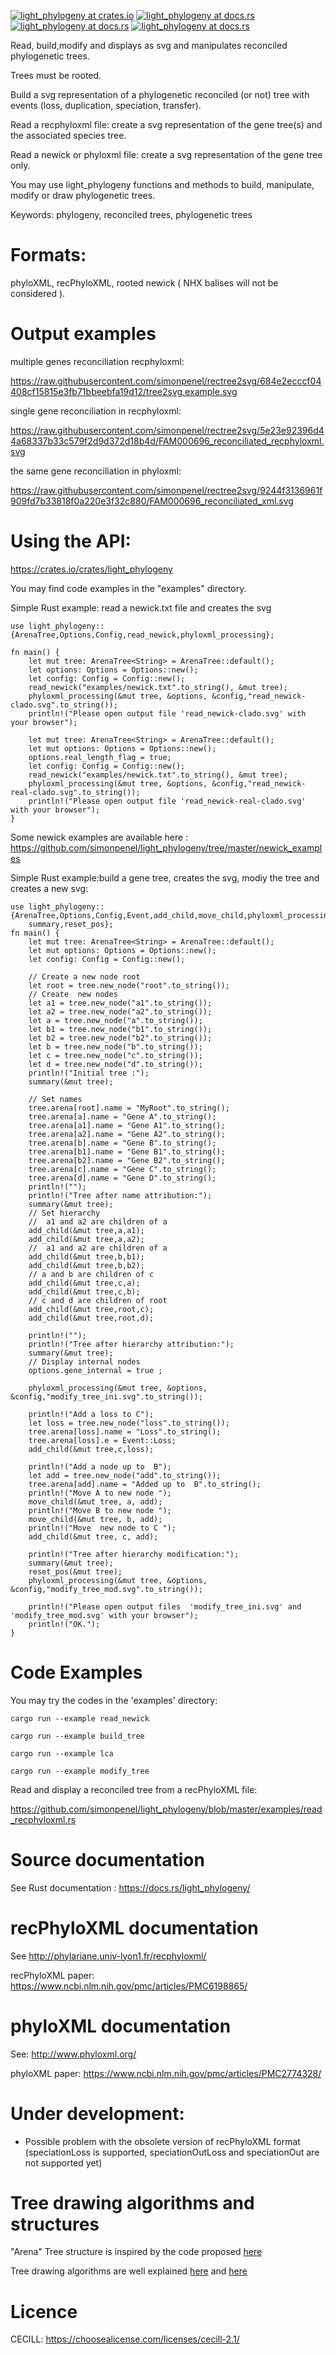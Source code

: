 
[![light_phylogeny at crates.io](https://img.shields.io/crates/v/light_phylogeny.svg)](https://crates.io/crates/light_phylogeny)
[![light_phylogeny at docs.rs](https://docs.rs/light_phylogeny/badge.svg)](https://docs.rs/light_phylogeny)
[![light_phylogeny at docs.rs](https://github.com/simonpenel/light_phylogeny/actions/workflows/rust.yml/badge.svg)](https://github.com/simonpenel/light_phylogeny/actions/workflows/rust.yml)
[![light_phylogeny at docs.rs](https://github.com/simonpenel/light_phylogeny/actions/workflows/example.yml/badge.svg)](https://github.com/simonpenel/light_phylogeny/actions/workflows/example.yml)


Read, build,modify and displays as svg and manipulates reconciled phylogenetic trees.

Trees must be rooted.

Build a svg representation of a phylogenetic reconciled (or not) tree with events (loss, duplication, speciation, transfer).

Read a recphyloxml file:  create a svg representation of the  gene tree(s) and the associated species tree.

Read a newick or phyloxml file: create a svg representation of the gene tree only.

You may use light_phylogeny functions and methods to build, manipulate, modify or draw phylogenetic trees.

Keywords:  phylogeny, reconciled trees, phylogenetic trees

# Formats:

phyloXML, recPhyloXML, rooted newick ( NHX balises will not be considered ).

# Output examples

multiple genes reconciliation recphyloxml:

https://raw.githubusercontent.com/simonpenel/rectree2svg/684e2ecccf04408cf15815e3fb71bbeebfa19d12/tree2svg.example.svg

single gene reconciliation in recphyloxml:

https://raw.githubusercontent.com/simonpenel/rectree2svg/5e23e92396d44a68337b33c579f2d9d372d18b4d/FAM000696_reconciliated_recphyloxml.svg

the same gene reconciliation in phyloxml:

https://raw.githubusercontent.com/simonpenel/rectree2svg/9244f3136961f909fd7b33818f0a220e3f32c880/FAM000696_reconciliated_xml.svg



# Using the API:

https://crates.io/crates/light_phylogeny

You may find code  examples in the "examples" directory.

Simple Rust example: read a newick.txt file and creates the svg
```
use light_phylogeny::{ArenaTree,Options,Config,read_newick,phyloxml_processing};

fn main() {
    let mut tree: ArenaTree<String> = ArenaTree::default();
    let options: Options = Options::new();
    let config: Config = Config::new();
    read_newick("examples/newick.txt".to_string(), &mut tree);
    phyloxml_processing(&mut tree, &options, &config,"read_newick-clado.svg".to_string());
    println!("Please open output file 'read_newick-clado.svg' with your browser");

    let mut tree: ArenaTree<String> = ArenaTree::default();
    let mut options: Options = Options::new();
    options.real_length_flag = true;
    let config: Config = Config::new();
    read_newick("examples/newick.txt".to_string(), &mut tree);
    phyloxml_processing(&mut tree, &options, &config,"read_newick-real-clado.svg".to_string());
    println!("Please open output file 'read_newick-real-clado.svg' with your browser");
}
```

Some newick examples are available here : https://github.com/simonpenel/light_phylogeny/tree/master/newick_examples

Simple Rust example:build a gene tree, creates the svg, modiy the tree and creates a new svg:

```
use light_phylogeny::{ArenaTree,Options,Config,Event,add_child,move_child,phyloxml_processing,
    summary,reset_pos};
fn main() {
    let mut tree: ArenaTree<String> = ArenaTree::default();
    let mut options: Options = Options::new();
    let config: Config = Config::new();

    // Create a new node root
    let root = tree.new_node("root".to_string());
    // Create  new nodes
    let a1 = tree.new_node("a1".to_string());
    let a2 = tree.new_node("a2".to_string());
    let a = tree.new_node("a".to_string());
    let b1 = tree.new_node("b1".to_string());
    let b2 = tree.new_node("b2".to_string());
    let b = tree.new_node("b".to_string());
    let c = tree.new_node("c".to_string());
    let d = tree.new_node("d".to_string());
    println!("Initial tree :");
    summary(&mut tree);

    // Set names
    tree.arena[root].name = "MyRoot".to_string();
    tree.arena[a].name = "Gene A".to_string();
    tree.arena[a1].name = "Gene A1".to_string();
    tree.arena[a2].name = "Gene A2".to_string();
    tree.arena[b].name = "Gene B".to_string();
    tree.arena[b1].name = "Gene B1".to_string();
    tree.arena[b2].name = "Gene B2".to_string();
    tree.arena[c].name = "Gene C".to_string();
    tree.arena[d].name = "Gene D".to_string();
    println!("");
    println!("Tree after name attribution:");
    summary(&mut tree);
    // Set hierarchy
    //  a1 and a2 are children of a
    add_child(&mut tree,a,a1);
    add_child(&mut tree,a,a2);
    //  a1 and a2 are children of a
    add_child(&mut tree,b,b1);
    add_child(&mut tree,b,b2);
    // a and b are children of c
    add_child(&mut tree,c,a);
    add_child(&mut tree,c,b);
    // c and d are children of root
    add_child(&mut tree,root,c);
    add_child(&mut tree,root,d);

    println!("");
    println!("Tree after hierarchy attribution:");
    summary(&mut tree);
    // Display internal nodes
    options.gene_internal = true ;

    phyloxml_processing(&mut tree, &options, &config,"modify_tree_ini.svg".to_string());

    println!("Add a loss to C");
    let loss = tree.new_node("loss".to_string());
    tree.arena[loss].name = "Loss".to_string();
    tree.arena[loss].e = Event::Loss;
    add_child(&mut tree,c,loss);

    println!("Add a node up to  B");
    let add = tree.new_node("add".to_string());
    tree.arena[add].name = "Added up to  B".to_string();
    println!("Move A to new node ");
    move_child(&mut tree, a, add);
    println!("Move B to new node ");
    move_child(&mut tree, b, add);
    println!("Move  new node to C ");
    add_child(&mut tree, c, add);

    println!("Tree after hierarchy modification:");
    summary(&mut tree);
    reset_pos(&mut tree);
    phyloxml_processing(&mut tree, &options, &config,"modify_tree_mod.svg".to_string());

    println!("Please open output files  'modify_tree_ini.svg' and 'modify_tree_mod.svg' with your browser");
    println!("OK.");
}

```
# Code Examples

You may try the codes in the 'examples' directory:

    cargo run --example read_newick

    cargo run --example build_tree

    cargo run --example lca

    cargo run --example modify_tree

Read and display a reconciled tree from a recPhyloXML file:

https://github.com/simonpenel/light_phylogeny/blob/master/examples/read_recphyloxml.rs

# Source documentation

See Rust documentation : https://docs.rs/light_phylogeny/

# recPhyloXML documentation

See http://phylariane.univ-lyon1.fr/recphyloxml/

recPhyloXML paper: https://www.ncbi.nlm.nih.gov/pmc/articles/PMC6198865/

# phyloXML documentation

See: http://www.phyloxml.org/

phyloXML paper: https://www.ncbi.nlm.nih.gov/pmc/articles/PMC2774328/

# Under development:
- Possible problem with the obsolete version of recPhyloXML format (speciationLoss is supported, speciationOutLoss and speciationOut are not supported yet)


# Tree drawing algorithms and structures

"Arena" Tree structure  is inspired by the code proposed [here](https://dev.to/deciduously/no-more-tears-no-more-knots-arena-allocated-trees-in-rust-44k6)

Tree drawing algorithms are well explained [here](https://llimllib.github.io/pymag-trees/)  and [here](https://rachel53461.wordpress.com/2014/04/20/algorithm-for-drawing-trees/)

# Licence
CECILL: https://choosealicense.com/licenses/cecill-2.1/
